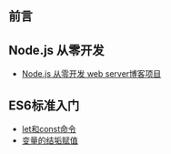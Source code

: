 ## 前言 

## Node.js 从零开发 

* [Node.js 从零开发 web server博客项目](node/index.md) 

## ES6标准入门

* [let和const命令](es6/let和const.md) 
* [变量的结垢赋值](es6/destructuring.md)

